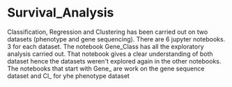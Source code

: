 # Survival_Analysis

Classification, Regression and Clustering has been carried out on two datasets (phenotype and gene sequencing). There are 6 jupyter notebooks. 3 for each dataset.
The notebook Gene_Class has all the exploratory analysis carried out. That notebook gives a clear understanding of both dataset hence the datasets weren't explored again in the other notebooks. The notebooks that start with Gene_ are work on the gene sequence dataset and Cl_ for yhe phenotype dataset
